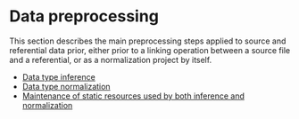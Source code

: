 # Data preprocessing

This section describes the main preprocessing steps applied to source and referential data prior, either prior to a linking operation between a source file and a referential, or as a normalization project by itself. 

* [Data type inference](data_type_inference.md)
* [Data type normalization](data_type_normalization.md)
* [Maintenance of static resources used by both inference and normalization](resource_maintenance.md)

